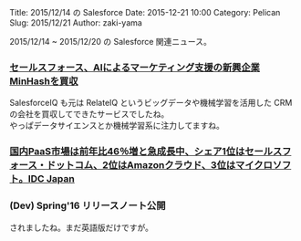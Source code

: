Title: 2015/12/14 の Salesforce
Date: 2015-12-21 10:00
Category: Pelican
Slug: 2015/12/21
Author: zaki-yama

2015/12/14 ~ 2015/12/20 の Salesforce 関連ニュース。

### [セールスフォース、AIによるマーケティング支援の新興企業MinHashを買収](http://japan.zdnet.com/article/35075005/)

SalesforceIQ も元は RelateIQ というビッグデータや機械学習を活用した CRM の会社を買収してできたサービスでしたね。  
やっぱデータサイエンスとか機械学習系に注力してますね。

### [国内PaaS市場は前年比46％増と急成長中、シェア1位はセールスフォース・ドットコム、2位はAmazonクラウド、3位はマイクロソフト。IDC Japan](http://www.publickey1.jp/blog/15/paas4612amazon3idc_japan.html)


### (Dev) Spring'16 リリースノート公開

されましたね。まだ英語版だけですが。
